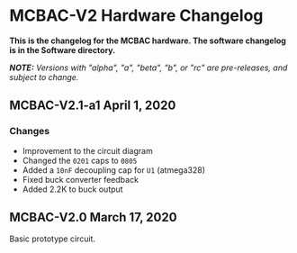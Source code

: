 # MCBAC-V2 Hardware Changelog

**This is the changelog for the MCBAC hardware. The software changelog
is in the Software directory.**

_**NOTE:** Versions with "alpha", "a", "beta", "b", or "rc" are pre-releases,
and subject to change._

## MCBAC-V2.1-a1 April 1, 2020

### Changes

 - Improvement to the circuit diagram
 - Changed the `0201` caps to `0805`
 - Added a `10nF` decoupling cap for `U1` (atmega328)
 - Fixed buck converter feedback
 - Added 2.2K to buck output

## MCBAC-V2.0 March 17, 2020

Basic prototype circuit.

<br>

